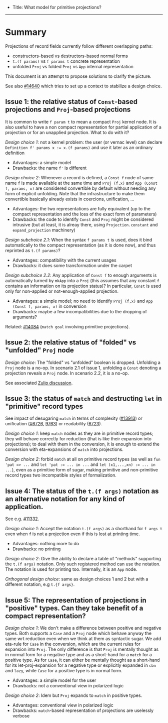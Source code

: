 - Title: What model for primitive projections?

----

# Summary

Projections of record fields currently follow different overlapping paths:
- constructors-based vs destructors-based normal forms
- `t.(f params)` vs `f params t` concrete representation
- unfolded `Proj` vs folded `Proj` vs `App` internal representation

This document is an attempt to propose solutions to clarify the picture.

See also [#14640](https://github.com/coq/coq/pull/14640) which tries to set up a context to stabilize a design choice.

## Issue 1: the relative status of `Const`-based projections and `Proj`-based projections

It is common to write `f param t` to mean a compact `Proj` kernel node. It is also useful to have a non compact representation for partial application of a projection or for an unapplied projection. What to do with it?

*Design choice 1*: not a kernel problem: the user (or vernac level) can declare `Definition f' params x := x.(f params)` and use it later as an ordinary definition
  - Advantages: a simple model
  - Drawbacks: the name `f'` is different

*Design choice 2*: Whenever a record is defined, a `Const f` node of same name `f` is made available at the same time and `Proj (f,x)` and `App (Const f, params, x)` are considered convertible by default without needing any form of explicit unfolding. Note that the infrastructure to make them convertible basically already exists in coercions, unification, ...
  - Advantages: the two representations are fully equivalent (up to the compact representation and the loss of the exact form of parameters)
  - Drawbacks: the code to identify `Const` and `Proj` might be considered intrusive (but at least, it is alreay there, using `Projection.constant` and `expand_projection` machinery)

*Design subchoice 2.1*: When the syntax `f params t` is used, does it bind automatically to the compact representation (as it is done now), and thus reprinted as `t.(f params)`?
  - Advantages: compatibility with the current usages
  - Drawbacks: it does some transformation under the carpet

*Design subchoice 2.2*: Any application of `Const f` to enough arguments is automatically turned by `mkApp` into a `Proj` (this assumes that any constant `f` contains an information on its projection status)? In particular, `Const` is used only for non-applied or not-enough-applied projection.
  - Advantages: a simple model; no need to identify `Proj (f,x)` and `App (Const f, params, x)` in conversion
  - Drawbacks: maybe a few incompatibilities due to the dropping of arguments?

Related: [#14084](https://github.com/coq/coq/pull/14084) (`match goal` involving primitive projections).

## Issue 2: the relative status of "folded" vs "unfolded" `Proj` node

*Design choice*: The "folded" vs "unfolded" boolean is dropped. Unfolding a `Proj` node is a no-op. In scenario 2.1 of issue 1, unfolding a `Const` denoting a projection reveals a `Proj` node. In scenario 2.2, it is a no-op.

See associated [Zulip discussion](https://coq.zulipchat.com/#narrow/stream/237656-Coq-devs.20.26.20plugin.20devs/topic/Primitive.20Projection.20mode).

## Issue 3: the status of `match` and destructing `let` in "primitive" record types
 
See impact of desugaring `match` in terms of complexity ([#13913](https://github.com/coq/coq/pull/13913)) or unification ([#6726](https://github.com/coq/coq/issues/6726), [9763](https://github.com/coq/coq/issues/9763)) or readability ([6723](https://github.com/coq/coq/issues/6723)).

*Design choice 1*: keep `match` nodes as they are in primitive record types; they will behave correctly for reduction (that is like their expansion into projections); to deal with them in the conversion, it is enough to extend the conversion with eta-expansions of `match` into projections.

*Design choice 2*: forbid `match` at all on primitive record types (as well as `fun 'pat => ...` and `let 'pat := ... in ...` and `let (x1,...,xn) := ... in ...`), even as a primitive form of sugar, making primitive and non-primitive record types two incompatible styles of formalization.

## Issue 4: The status of the `t.(f args)` notation as an alternative notation for any kind of application.

See e.g. [#11332](https://github.com/coq/coq/pull/11332).

*Design choice 1*: Accept the notation `t.(f args)` as a shorthand for `f args t` even when `f` is not a projection even if this is lost at printing time.
  - Advantages: nothing more to do
  - Drawbacks: no printing

*Design choice 2*: Give the ability to declare a table of "methods" supporting the `t.(f args)` notation. Only such registered method can use the notation. The notation is used for printing too. Internally, it is an `App` node.

*Orthogonal design choice*: same as design choices 1 and 2 but with a different notation, e.g `t.{f args}`.

## Issue 5: The representation of projections in "positive" types. Can they take benefit of a compact representation?

*Design choice 1*: We don't make a difference between positive and negative types. Both supports a `Case` and a `Proj` node which behave anyway the same wrt reduction even when we think at them as syntactic sugar. We add eta-rule for `Case` in the conversion, which are the current rules for expansion into `Proj`. The only difference is that `Proj` is mentally thought as in normal form for a negative type and as a short-hand for a `match` for a positive type. As for `Case`, it can either be mentally thought as a short-hand for its let-proj-expansion for a negative type or explicitly expanded in `cbn` and `lazy`, while `Case` for a positive type is in normal form.
   - Advantages: a simple model for the user
   - Drawbacks: not a conventional view in polarized logic

*Design choice 2*: Idem but `Proj` expands to `match` in positive types.
   - Advantages: conventional view in polarized logic
   - Drawbacks: `match`-based representation of projections are uselessly verbose

